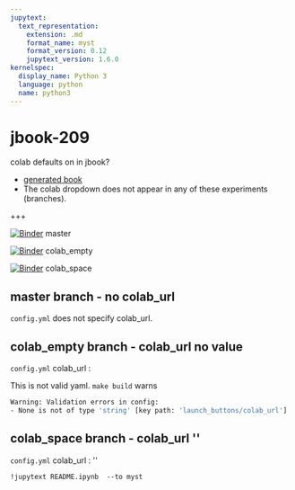 ```yaml
---
jupytext:
  text_representation:
    extension: .md
    format_name: myst
    format_version: 0.12
    jupytext_version: 1.6.0
kernelspec:
  display_name: Python 3
  language: python
  name: python3
---
```


# jbook-209
colab defaults on in jbook?

- [generated book](https://fm75.github.io/jbook-209/README.html)
- The colab dropdown does not appear in any of these experiments (branches).

+++

[![Binder](https://mybinder.org/badge_logo.svg)](https://mybinder.org/v2/gh/fm75/jbook-209/master?urlpath=lab) master

[![Binder](https://mybinder.org/badge_logo.svg)](https://mybinder.org/v2/gh/fm75/jbook-209/colab_empty?urlpath=lab) colab_empty

[![Binder](https://mybinder.org/badge_logo.svg)](https://mybinder.org/v2/gh/fm75/jbook-209/colab_space?urlpath=lab) colab_space

## master branch - no colab_url
`config.yml` does not specify colab_url.

## colab_empty branch - colab_url no value
`config.yml` colab_url :

This is not valid yaml. `make build` warns
```bash
Warning: Validation errors in config:
- None is not of type 'string' [key path: 'launch_buttons/colab_url']
```

## colab_space branch - colab_url ''
`config.yml` colab_url : ''

```{code-cell} ipython3
!jupytext README.ipynb  --to myst
```
